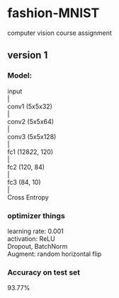# fashion-MNIST
computer vision course assignment

## version 1
### Model:
input   
  |    
conv1 (5x5x32)   
  |    
conv2 (5x5x64)   
  |   
conv3 (5x5x128)   
  |    
fc1 (128*2*2, 120)      
  |    
fc2 (120, 84)    
  |    
fc3 (84, 10)    
  |    
Cross Entropy   
### optimizer things
learning rate: 0.001   
activation: ReLU   
Dropout, BatchNorm   
Augment: random horizontal flip
### Accuracy on test set
93.77%

